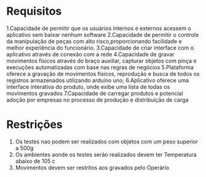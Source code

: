 



# Requisitos

1.Capacidade de permitir que os usuários internos e externos acessem o aplicativo sem baixar nenhum software
2.Capacidade de permitir o controle da manipulação de peças com alto risco,proporcionando facilidade e melhor experiência do             funcionário.
3.Capacidade de criar interface com o aplicativo através de conexão com a rede 
4.Capacidade de gravar movimentos físicos através do braço auxiliar, capturar objetos com pinça e execuções automatizadas com base nas   regras de negócios
5.Plataforma oferece a gravação de movimentos físicos, reprodução e busca de todos os registros armazenados utilizando arduino uno;
6.Aplicativo oferece uma interface interativa do produto, onde exibe uma lista de todas os movimentos gravados
7.Capacidade de carregar produtos e potencial adoção por empresas no processo de produção e distribuição de carga

    
# Restrições 

1. Os testes nao podem ser realizados com objetos com um peso superior a 500g
2. Os ambientes aonde os testes serão realizados devem ter Temperatura abaixo de 105 c
3. Movimentos devem ser restritos aos gravados pelo Operário 
   
   
